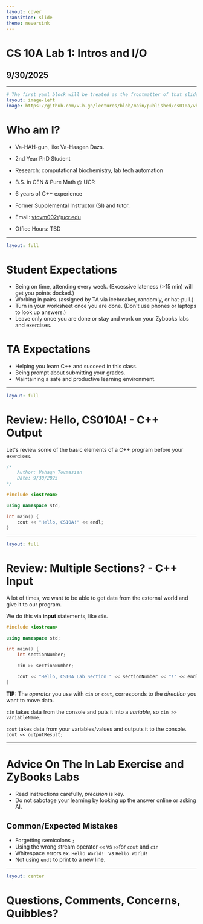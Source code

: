```yaml
---
layout: cover
transition: slide
theme: neversink
---
```


# CS 10A Lab 1: Intros and I/O

## 9/30/2025

---

```yaml
# The first yaml block will be treated as the frontmatter of that slide
layout: image-left
image: https://github.com/v-h-gn/lectures/blob/main/published/cs010a/vhgn-formatted.png?raw=true
```

# Who am I?

- Va-HAH-gun, like Va-Haagen Dazs.

- 2nd Year PhD Student 

- Research: computational biochemistry, lab tech automation

- B.S. in CEN & Pure Math @ UCR 

- 6 years of C++ experience

- Former Supplemental Instructor (SI) and tutor.

- Email: vtovm002@ucr.edu

- Office Hours: TBD

---

```yaml
layout: full
```
# Student Expectations

- Being on time, attending every week. (Excessive lateness (>15 min) will get you points docked.)
- Working in pairs. (assigned by TA via icebreaker, randomly, or hat-pull.)
- Turn in your worksheet once you are done. (Don't use phones or laptops to look up answers.)
- Leave only once you are done or stay and work on your Zybooks labs and exercises.

# TA Expectations
- Helping you learn C++ and succeed in this class.
- Being prompt about submitting your grades.
- Maintaining a safe and productive learning environment.
---

```yaml
layout: full
```

# Review: Hello, CS010A! - C++ Output

Let's review some of the basic elements of a C++ program before your exercises.

```cpp {hide|1-4|6|8|10,12|11}{lines:true}
/*
    Author: Vahagn Tovmasian
    Date: 9/30/2025
*/

#include <iostream>

using namespace std;

int main() {
    cout << "Hello, CS10A!" << endl;
}
```



---

```yaml
layout: full
```

# Review: Multiple Sections? - C++ Input

A lot of times, we want to be able to get data from the external world and give it to our program. 

We do this via **input** statements, like `cin`. 


```cpp {all|6,8|6,10}{lines:true}
#include <iostream>

using namespace std;

int main() {
    int sectionNumber;

    cin >> sectionNumber;
    
    cout << "Hello, CS10A Lab Section " << sectionNumber << "!" << endl;
}

```

**TIP:** The _operator_ you use with  `cin` or `cout`, corresponds to the _direction_ you want to move data.

`cin` takes data from the console and puts it into a *variable*, so `cin >> variableName;`

`cout` takes data from your variables/values and outputs it to the console. `cout << outputResult;`


---

# Advice On The In Lab Exercise and ZyBooks Labs

- Read instructions carefully, _precision_ is key. 
- Do not sabotage your learning by looking up the answer online or asking AI.

## Common/Expected Mistakes
- Forgetting semicolons `;`
- Using the wrong stream operator `<<` vs `>>`for `cout` and `cin`
- Whitespace errors ex. `Hello World! `  vs `Hello World!`
- Not using `endl` to print to a new line.

---

```yaml
layout: center
```

# Questions, Comments, Concerns, Quibbles?